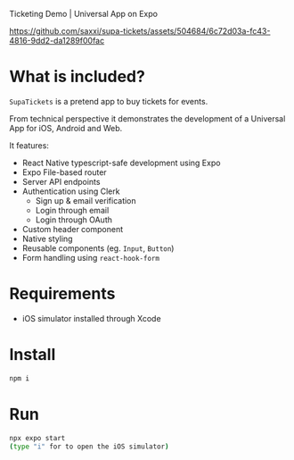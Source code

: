 Ticketing Demo | Universal App on Expo

https://github.com/saxxi/supa-tickets/assets/504684/6c72d03a-fc43-4816-9dd2-da1289f00fac

# What is included?

`SupaTickets` is a pretend app to buy tickets for events.

From technical perspective it demonstrates the development of a Universal App for iOS, Android and Web.

It features:

- React Native typescript-safe development using Expo
- Expo File-based router
- Server API endpoints
- Authentication using Clerk
  - Sign up & email verification
  - Login through email
  - Login through OAuth
- Custom header component
- Native styling
- Reusable components (eg. `Input`, `Button`)
- Form handling using `react-hook-form`

# Requirements

- iOS simulator installed through Xcode

# Install

```bash
npm i
```

# Run

```bash
npx expo start
(type "i" for to open the iOS simulator)
```
